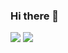 ### Hi there 👋

<a><img src="https://img.shields.io/badge/Python-000000?style=flat-square&logo=Python&logoColor=3776AB"/></a> <a><img src="https://img.shields.io/badge/C-000000?style=flat-square&logo=C&logoColor=A8B9CC"/></a>

<!--**nahowo/nahowo** is a ✨ _special_ ✨ repository because its `README.md` (this file) appears on your GitHub profile.
